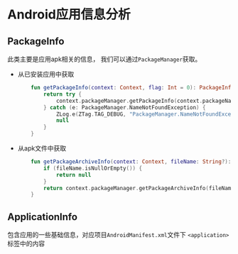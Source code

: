 # Android应用信息分析



## PackageInfo

此类主要是应用apk相关的信息， 我们可以通过``PackageManager``获取。

- 从已安装应用中获取

  ```kotlin
      fun getPackageInfo(context: Context, flag: Int = 0): PackageInfo? {
          return try {
              context.packageManager.getPackageInfo(context.packageName, flag)
          } catch (e: PackageManager.NameNotFoundException) {
              ZLog.e(ZTag.TAG_DEBUG, "PackageManager.NameNotFoundException : ${context.packageName}")
              null
          }
      }
  ```

- 从apk文件中获取

  ```kotlin
      fun getPackageArchiveInfo(context: Context, fileName: String?): PackageInfo? {
          if (fileName.isNullOrEmpty()) {
              return null
          }
          return context.packageManager.getPackageArchiveInfo(fileName, 0)
      }
  ```

  

## ApplicationInfo

包含应用的一些基础信息，对应项目``AndroidManifest.xml``文件下 ``<application>``标签中的内容
